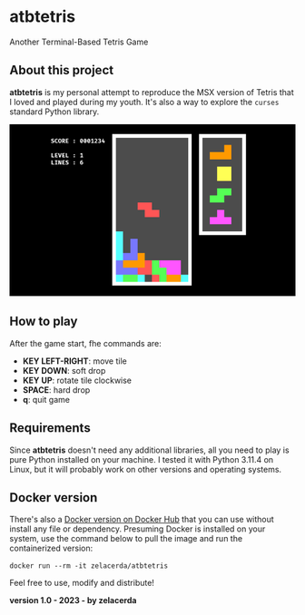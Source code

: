 # atbtetris
Another Terminal-Based Tetris Game

## About this project

**atbtetris** is my personal attempt to reproduce the MSX version of Tetris that I loved and played during my youth. It's also a way to explore the `curses` standard Python library.

![Game Screen](./assets/game.png)

## How to play

After the game start, fhe commands are:

* **KEY LEFT-RIGHT**: move tile
* **KEY DOWN**: soft drop
* **KEY UP**: rotate tile clockwise
* **SPACE**: hard drop
* **q**: quit game

## Requirements

Since **atbtetris** doesn't need any additional libraries, all you need to play is pure Python installed on your machine. I tested it with Python 3.11.4 on Linux, but it will probably work on other versions and operating systems.

## Docker version

There's also a [Docker version on Docker Hub](https://hub.docker.com/r/zelacerda/atbtetris/tags) that you can use without install any file or dependency. Presuming Docker is installed on your system, use the command below to pull the image and run the containerized version:

```
docker run --rm -it zelacerda/atbtetris
```

Feel free to use, modify and distribute!

**version 1.0 - 2023 - by zelacerda**

